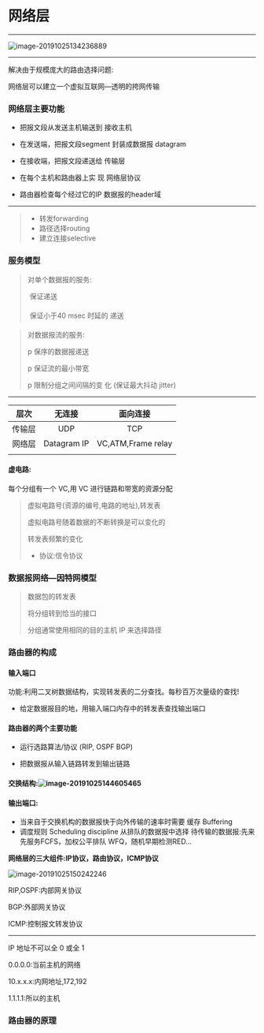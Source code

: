 # 网络层

---

![image-20191025134236889](https://cy-1256894686.cos.ap-beijing.myqcloud.com/cy/2019-10-25-054341.png)

---

解决由于规模庞大的路由选择问题:

网络层可以建立一个虚拟互联网—透明的挎网传输

### 网络层主要功能 

- 把报文段从发送主机输送到 接收主机 

- 在发送端，把报文段segment 封装成数据报 datagram 

- 在接收端，把报文段递送给 传输层 
-  在每个主机和路由器上实 现 网络层协议 
-  路由器检查每个经过它的IP 数据报的header域 

---

>- 转发forwarding	
>- 路径选择routing
>- 建立连接selective

### 服务模型

> 对单个数据报的服务: 
>
>  保证递送 
>
>  保证小于40 msec 时延的 递送 

> 对数据报流的服务: 
>
> p 保序的数据报递送 
>
> p 保证流的最小带宽 
>
> p 限制分组之间间隔的变 化 (保证最大抖动 jitter) 

---

|  层次  |   无连接    |      面向连接      |
| :----: | :---------: | :----------------: |
| 传输层 |     UDP     |        TCP         |
| 网络层 | Datagram IP | VC,ATM,Frame relay |
|        |             |                    |

#### 虚电路:

每个分组有一个 VC,用 VC 进行链路和带宽的资源分配

> 虚拟电路号(资源的编号,电路的地址),转发表
>
> 虚拟电路号随着数据的不断转换是可以变化的
>
> 转发表频繁的变化
>
> - 协议:信令协议

### 数据报网络—因特网模型

>数据包的转发表
>
>将分组转到恰当的接口
>
>分组通常使用相同的目的主机 IP 来选择路径
>
>

### 路由器的构成

#### 输入端口

功能:利用二叉树数据结构，实现转发表的二分查找。每秒百万次量级的查找!

- 给定数据报目的地，用输入端口内存中的转发表查找输出端口

#### 路由器的两个主要功能

- 运行选路算法/协议 (RIP, OSPF BGP) 

- 把数据报从输入链路转发到输出链路 

#### 交换结构:![image-20191025144605465](https://cy-1256894686.cos.ap-beijing.myqcloud.com/cy/2019-10-25-064605.png)

#### 输出端口:

-  当来自于交换机构的数据报快于向外传输的速率时需要 缓存 Buffering 
-  调度规则 Scheduling discipline 从排队的数据报中选择 待传输的数据报:先来先服务FCFS，加权公平排队 WFQ，随机早期检测RED... 

**网络层的三大组件:**IP**协议，路由协议，**ICMP**协议**

![image-20191025150242246](https://cy-1256894686.cos.ap-beijing.myqcloud.com/cy/2019-10-25-070242.png)

RIP,OSPF:内部网关协议

BGP:外部网关协议

ICMP:控制报文转发协议 

---

IP 地址不可以全 0 或全 1

0.0.0.0:当前主机的网络

10.x.x.x:内网地址,172,192

1.1.1.1:所以的主机



### 路由器的原理

